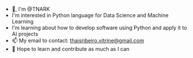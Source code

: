 - 👋, I'm @TNARK
- I'm interested in Python language for Data Science and Machine Learning
- I'm learning about how to develop software using Python and apply it to AI projects
- 📫 My email to contact: thaisribeiro.vitrine@gmail.com 
- 💞️ Hope to learn and contribute as much as I can
